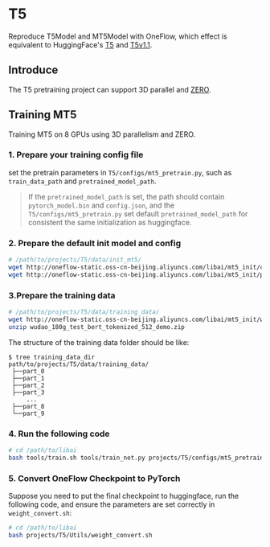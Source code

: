 # T5

Reproduce T5Model and MT5Model with OneFlow, which effect is equivalent to HuggingFace's [T5](https://huggingface.co/docs/transformers/v4.19.4/en/model_doc/t5#overview) and [T5v1.1](https://github.com/google-research/text-to-text-transfer-transformer/blob/main/released_checkpoints.md#t511).

## Introduce
The T5 pretraining project can support 3D parallel and [ZERO](https://arxiv.org/abs/2202.10435).

## Training MT5
Training MT5 on 8 GPUs using 3D parallelism and ZERO.

### 1. Prepare your training config file

set the pretrain parameters in `T5/configs/mt5_pretrain.py`, such as `train_data_path` and `pretrained_model_path`.
> If the `pretrained_model_path` is set, the path should contain `pytorch_model.bin` and `config.json`,
> and the `T5/configs/mt5_pretrain.py` set default `pretrained_model_path` for consistent the same initialization as huggingface.

### 2. Prepare the default init model and config

```bash
# /path/to/projects/T5/data/init_mt5/
wget http://oneflow-static.oss-cn-beijing.aliyuncs.com/libai/mt5_init/config.json
wget http://oneflow-static.oss-cn-beijing.aliyuncs.com/libai/mt5_init/pytorch_model.bin
```

### 3.Prepare the training data

```bash
# /path/to/projects/T5/data/training_data/
wget http://oneflow-static.oss-cn-beijing.aliyuncs.com/libai/mt5_init/wudao_180g_test_bert_tokenized_512_demo.zip
unzip wudao_180g_test_bert_tokenized_512_demo.zip
```

The structure of the training data folder should be like:
```
$ tree training_data_dir
path/to/projects/T5/data/training_data/
 ├──part_0
 ├──part_1
 ├──part_2
 ├──part_3
     ...
 ├──part_8
 └──part_9 
```

### 4. Run the following code
```bash
# cd /path/to/libai
bash tools/train.sh tools/train_net.py projects/T5/configs/mt5_pretrain.py 8
```

### 5. Convert OneFlow Checkpoint to PyTorch
Suppose you need to put the final checkpoint to huggingface, run the following code, and ensure the parameters are set correctly in `weight_convert.sh`:

```bash
# cd /path/to/libai
bash projects/T5/Utils/weight_convert.sh
```